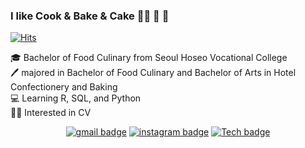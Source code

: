 ### I like Cook & Bake & Cake 👨‍🍳 🍰 🍞

[![Hits](https://hits.seeyoufarm.com/api/count/incr/badge.svg?url=https%3A%2F%2Fgithub.com%2Feomtaehyeon%2Fhit-counter&count_bg=%23434541&title_bg=%23408457&icon=staffbase.svg&icon_color=%23FFFFFF&title=Eomtaehyeon&edge_flat=false)](https://hits.seeyoufarm.com)

:mortar_board: Bachelor of Food Culinary from Seoul Hoseo Vocational College  
:pen: majored in Bachelor of Food Culinary and Bachelor of Arts in Hotel Confectionery and Baking  
:computer: Learning R, SQL, and Python   
:woman_technologist: Interested in CV    

<div align = center>

[![gmail badge](https://img.shields.io/badge/-Gmail-b23121?style=flat-square&logo=Gmail&logoColor=white&link=mailto:gkdlrhfo@naver.com)](mailto:gkdlrhfo@naver.com) [![instagram badge](https://img.shields.io/badge/-Instagram-dd2a7b?style=flat-square&logo=instagram&logoColor=white&link=https://www.instagram.com/hi__gorae)](https://www.instagram.com/hi__gorae)
[![Tech badge](https://img.shields.io/badge/-Blog-24292E?style=flat-square&logo=github&logoColor=white&link=https://eomtaehyeon.github.io)](https://eomtaehyeon.github.io)

</div>


<!--
**eomtaehyeon/eomtaehyeon** is a ✨ _special_ ✨ repository because its `README.md` (this file) appears on your GitHub profile.

Here are some ideas to get you started:

- 🔭 I’m currently working on ...
- 🌱 I’m currently learning ...
- 👯 I’m looking to collaborate on ...
- 🤔 I’m looking for help with ...
- 💬 Ask me about ...
- 📫 How to reach me: ...
- 😄 Pronouns: ...
- ⚡ Fun fact: ...
-->
